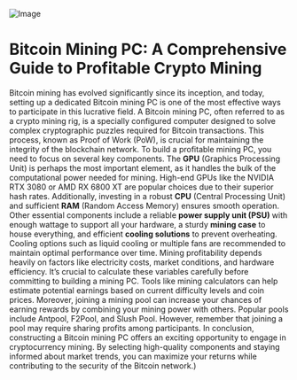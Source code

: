 
![Image](https://github.com/user-attachments/assets/d7419ec9-dc67-403f-bf28-8faea5f1f74f)
# Bitcoin Mining PC: A Comprehensive Guide to Profitable Crypto Mining
Bitcoin mining has evolved significantly since its inception, and today, setting up a dedicated Bitcoin mining PC is one of the most effective ways to participate in this lucrative field. A Bitcoin mining PC, often referred to as a crypto mining rig, is a specially configured computer designed to solve complex cryptographic puzzles required for Bitcoin transactions. This process, known as Proof of Work (PoW), is crucial for maintaining the integrity of the blockchain network.
To build a profitable mining PC, you need to focus on several key components. The **GPU** (Graphics Processing Unit) is perhaps the most important element, as it handles the bulk of the computational power needed for mining. High-end GPUs like the NVIDIA RTX 3080 or AMD RX 6800 XT are popular choices due to their superior hash rates. Additionally, investing in a robust **CPU** (Central Processing Unit) and sufficient **RAM** (Random Access Memory) ensures smooth operation.
Other essential components include a reliable **power supply unit (PSU)** with enough wattage to support all your hardware, a sturdy **mining case** to house everything, and efficient **cooling solutions** to prevent overheating. Cooling options such as liquid cooling or multiple fans are recommended to maintain optimal performance over time.
Mining profitability depends heavily on factors like electricity costs, market conditions, and hardware efficiency. It’s crucial to calculate these variables carefully before committing to building a mining PC. Tools like mining calculators can help estimate potential earnings based on current difficulty levels and coin prices.
Moreover, joining a mining pool can increase your chances of earning rewards by combining your mining power with others. Popular pools include Antpool, F2Pool, and Slush Pool. However, remember that joining a pool may require sharing profits among participants.
In conclusion, constructing a Bitcoin mining PC offers an exciting opportunity to engage in cryptocurrency mining. By selecting high-quality components and staying informed about market trends, you can maximize your returns while contributing to the security of the Bitcoin network.)
